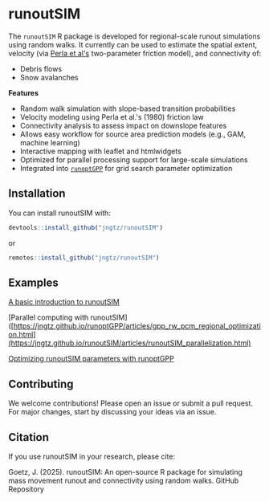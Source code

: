 # runoutSIM
The `runoutSIM` R package is developed for regional-scale runout simulations using random walks. It currently can be used to estimate the spatial extent, velocity (via [Perla et al's](https://www.cambridge.org/core/journals/journal-of-glaciology/article/twoparameter-model-of-snowavalanche-motion/B87923FFC6ADAF61B0079EEBCBD96F19) two-parameter friction model), and connectivity of:
* Debris flows
* Snow avalanches

**Features**
* Random walk simulation with slope-based transition probabilities
* Velocity modeling using Perla et al.'s (1980) friction law
* Connectivity analysis to assess impact on downslope features
* Allows easy workflow for source area prediction models (e.g., GAM, machine learning)
* Interactive mapping with leaflet and htmlwidgets
* Optimized for parallel processing support for large-scale simulations
* Integrated into [`runoptGPP`](https://github.com/jngtz/runoptGPP) for grid search parameter optimization


## Installation

You can install runoutSIM with:

```r
devtools::install_github("jngtz/runoutSIM")
```
or 

```r
remotes::install_github("jngtz/runoutSIM")
```

## Examples

[A basic introduction to runoutSIM](https://jngtz.github.io/runoutSIM/articles/runoutSIM_basic_intro.html)

[Parallel computing with runoutSIM]([https://jngtz.github.io/runoptGPP/articles/gpp_rw_pcm_regional_optimization.html](https://jngtz.github.io/runoutSIM/articles/runoutSIM_parallelization.html)

[Optimizing runoutSIM parameters with runoptGPP](https://jngtz.github.io/runoutSIM/articles/runoutSIM_optimize_w_runoptGPP.html)

## Contributing
We welcome contributions! Please open an issue or submit a pull request. For major changes, start by discussing your ideas via an issue.

## Citation
If you use runoutSIM in your research, please cite: 

Goetz, J. (2025). runoutSIM: An open-source R package for simulating mass movement runout and connectivity using random walks. GitHub Repository

